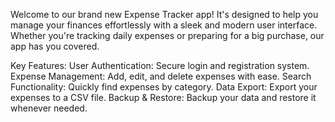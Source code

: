 Welcome to our brand new Expense Tracker app! It's designed to help you manage your finances effortlessly with a sleek and modern user interface. Whether you're tracking daily expenses or preparing for a big purchase, our app has you covered.

Key Features:
User Authentication: Secure login and registration system.
Expense Management: Add, edit, and delete expenses with ease.
Search Functionality: Quickly find expenses by category.
Data Export: Export your expenses to a CSV file.
Backup & Restore: Backup your data and restore it whenever needed.
